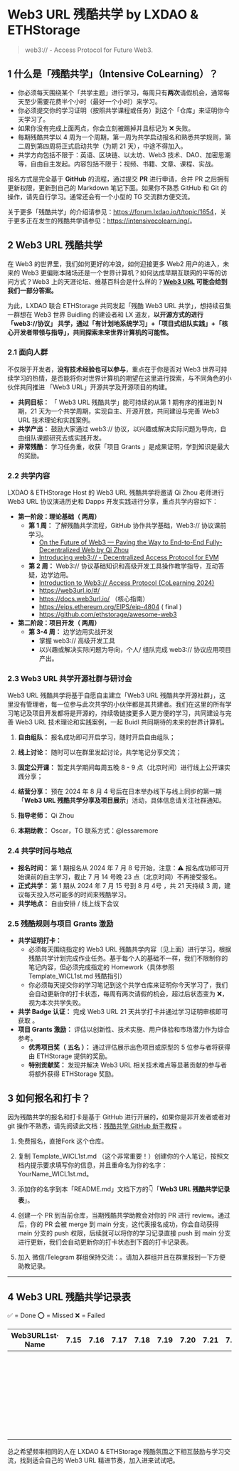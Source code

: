 # Web3 URL 残酷共学 by LXDAO & ETHStorage 

>web3:// - Access Protocol for Future Web3. 

## 1 什么是「残酷共学」（Intensive CoLearning）？

- 你必须每天围绕某个「共学主题」进行学习，每周只有**两次**请假机会，通常每天至少需要花费半个小时（最好一个小时）来学习。
- 你必须提交你的学习证明（按照共学课程或任务）到这个「仓库」来证明你今天学习了。
- 如果你没有完成上面两点，你会立刻被踢掉并且标记为 ❌ 失败。
- 每期残酷共学以 4 周为一个周期，第一周为共学启动报名和熟悉共学规则，第二周到第四周将正式启动共学（为期 21 天），中途不得加入。
- 共学方向包括不限于：英语、区块链、以太坊、Web3 技术、DAO、加密思潮等，自由自主发起。内容包括不限于：视频、书籍、文章、课程、实战。

报名方式是完全基于 **GitHub** 的流程，通过提交 **PR** 进行申请，合并 PR 之后拥有更新权限，更新到自己的 Markdown 笔记下面。如果你不熟悉 GitHub 和 Git 的操作，请先自行学习。通常还会有一个小型的 TG 交流群方便交流。

关于更多「残酷共学」的介绍请参见：<https://forum.lxdao.io/t/topic/1654>，关于更多正在发生的残酷共学请参见：<https://intensivecolearn.ing/>。

## 2 Web3 URL 残酷共学

在 Web3 的世界里，我们如何更好的冲浪，如何迎接更多 Web2 用户的进入，未来的 Web3 更偏账本赌场还是一个世界计算机？如何达成早期互联网的平等的访问方式？Web3 上的天涯论坛、维基百科会是什么样的？**[Web3 URL](https://docs.google.com/presentation/d/1egJUKJrjC9wjkmOF9sLBkTSwHpd6hl8FXkWehPW7kFk/edit#slide=id.g1754f50a55c_0_11) 可能会给到我们一部分答案。**

为此，LXDAO 联合 ETHStorage 共同发起「残酷 Web3 URL 共学」，想持续召集一群想在 Web3 世界 Buidling 的建设者和 LX 道友，**以开源方式的进行 「web3://协议」 共学，通过「有计划地系统学习」+「项目式组队实践」+「核心开发者带领与指导」，共同探索未来世界计算机的可能性。**

### 2.1 面向人群

不仅限于开发者，**没有技术经验也可以参与**，重点在于你是否对 Web3 世界可持续学习的热情，是否能将你对世界计算机的期望在这里进行探索，与不同角色的小伙伴共同推进 「Web3 URL」开源共学及开源项目的构建。

- **共同目标：** 「 Web3 URL 残酷共学」能可持续的从第 1 期有序的推进到 N 期，21 天为一个共学周期，实现自主、开源开放，共同建设与完善 Web3 URL 技术理论和实践案例。
- **共学产出：** 鼓励大家通过 web3:// 协议，以兴趣或解决实际问题为导向，自由组队课题研究去或实践开发。
- **非常残酷：** 学习任务重，收获「项目 Grants 」是成果证明，学到知识是最大的奖励。

### 2.2 共学内容

LXDAO & ETHStorage Host 的 Web3 URL 残酷共学将邀请 Qi Zhou 老师进行 Web3 URL 协议演进历史和 Dapps 开发实践进行分享，重点共学内容如下：

- **第一阶段：理论基础（ 两周）**
  - **第 1 周：** 了解残酷共学流程，GitHub 协作共学基础，Web3:// 协议课前学习。
    - [On the Future of Web3 — Paving the Way to End-to-End Fully-Decentralized Web by Qi Zhou](https://www.youtube.com/watch?v=rRI-3RV_JHw)
    - [Introducing web3:// - Decentralized Access Protocol for EVM](https://www.youtube.com/watch?v=h31q2ZMwHkQ)
  - **第 2 周：** Web3:// 协议基础知识和高级开发工具操作教学指导，互动答疑，边学边用。
    - [Introduction to Web3:// Access Protocol (CoLearning 2024)](https://docs.google.com/presentation/d/1egJUKJrjC9wjkmOF9sLBkTSwHpd6hl8FXkWehPW7kFk/edit#slide=id.g1754f50a55c_0_11)
    - https://web3url.io/#/
    - https://docs.web3url.io/ （核心指南）
    - https://eips.ethereum.org/EIPS/eip-4804 ( final )
    - https://github.com/ethstorage/awesome-web3
- **第二阶段：项目开发（ 两周）**
  - **第 3-4 周：** 边学边用实战开发
    - 掌握 web3:// 高级开发工具
    - 以兴趣或解决实际问题为导向，个人/ 组队完成 web3:// 协议应用项目产出。


### 2.3 Web3 URL 共学开源社群与研讨会

Web3 URL 残酷共学将基于自愿自主建立「Web3 URL 残酷共学开源社群」，这里没有管理者，每一位参与此次共学的小伙伴都是其共建者。我们在这里的所有学习笔记及项目开发都将是开源的，持续吸链接更多人更方便的学习，共同建设与完善 Web3 URL 技术理论和实践案例，一起 Buidl 共同期待的未来的世界计算机。

1. **自由组队：** 报名成功即可开启学习，随时开启自由组队；
2. **线上讨论：** 随时可以在群里发起讨论，共学笔记分享交流；
3. **固定公开课：** 暂定共学期间每周五晚 8 - 9 点（北京时间）进行线上公开课实践分享；
4. **结营分享：** 预在 2024 年 8 月 4 号后在日本举办线下与线上同步的第一期「**Web3 URL 残酷共学分享及项目展示**」活动，具体信息请关注社群通知。

5. **指导老师：** Qi Zhou

6. **本期助教：** Oscar，TG 联系方式：@lessaremore

### 2.4 共学时间与地点

- **报名时间：** 第 1 期报名从 2024 年 7 月 8 号开始，注意：⚠️ 报名成功即可开始课前的自主学习，截止 7 月 14 号晚 23 点（北京时间）不再接受报名。
- **正式共学：** 第 1 期从 2024 年 7 月 15 号到 8 月 4号 ，共 21 天持续 3 周，建议每天投入尽可能多的时间来残酷学习。
- **共学地点：** 自由安排 / 线上线下会议 

### 2.5 残酷规则与项目 Grants 激励

- **共学证明打卡：** 
  - 必须每天围绕指定的 Web3 URL 残酷共学内容（见上面）进行学习，根据残酷共学计划完成作业任务。基于每个人的基础不一样，我们不限制你的笔记内容，但必须完成指定的 Homework（具体参照 Template_WICL1st.md 残酷指引）
  - 你必须每天提交你的学习笔记到这个共学仓库来证明你今天学习了，我们会自动更新你的打卡状态，每周有两次请假的机会，超过后状态变为 ❌，视为本次共学失败。
- **共学 Badge 认证：** 完成 Web3 URL  21 天共学打卡并通过学习证明审核即可获取 。
- **项目 Grants 激励：** 评估以创新性、技术实施、用户体验和市场潜力作为综合参考。
  - **优秀项目奖（ 五名 ）：** 通过评估展示出色项目或原型的 5 位参与者将获得由 ETHStorage 提供的奖励。
  - **特别贡献奖：** 发现并解决 Web3 URL 相关技术难点等显著贡献的参与者将额外获得 ETHStorage 奖励。

## 3 如何报名和打卡？

因为残酷共学的报名和打卡是基于 GitHub 进行开展的，如果你是非开发者或者对 git 操作不熟悉，请先阅读此文档：[残酷共学 GitHub 新手教程](https://www.notion.so/53fca5ba49bb40c69e4e40e69f58f416?pvs=21) 。

1. 免费报名，直接Fork 这个仓库。

2. 复制 Template_WICL1st.md （这个非常重要！）创建你的个人笔记，按照文档内提示要求填写你的信息，并且重命名为你的名字：YourName_WICL1st.md。

3. 添加你的名字到本「README.md」文档下方的👇「**Web3 URL 残酷共学记录表**」。

4. 创建一个 PR 到当前仓库，当期残酷共学助教会对你的 PR 进行 review。通过后，你的 PR 会被 merge 到 main 分支，这代表报名成功，你会自动获得 main 分支的 push 权限，后续就可以将你的学习记录直接 push 到 main 分支进行更新，我们会自动更新你的打卡状态到下面的打卡记录表。

5. 加入 微信/Telegram 群组保持交流：<XXXX>。请加入群组并且在群里报到一下方便助教记录。

---

## 4 Web3 URL 残酷共学记录表

✅ = Done ⭕️ = Missed ❌ = Failed

<!-- START_COMMIT_TABLE -->

| Web3URL1st· Name | 7.15 | 7.16 | 7.17 | 7.18 | 7.19 | 7.20 | 7.21 | 7.22 | 7.23 | 7.24 | 7.25 | 7.26 | 7.27 | 7.28 | 7.29 | 7.30 | 7.31 | 8.01 | 8.02 | 8.03 | 8.04 |
| ---------------- | ---- | ---- | ---- | ---- | ---- | ---- | ---- | ---- | ---- | ---- | ---- | ---- | ---- | ---- | ---- | ---- | ---- | ---- | ---- | ---- | ---- |
|                  |      |      |      |      |      |      |      |      |      |      |      |      |      |      |      |      |      |      |      |      |      |
|                  |      |      |      |      |      |      |      |      |      |      |      |      |      |      |      |      |      |      |      |      |      |
|                  |      |      |      |      |      |      |      |      |      |      |      |      |      |      |      |      |      |      |      |      |      |
|                  |      |      |      |      |      |      |      |      |      |      |      |      |      |      |      |      |      |      |      |      |      |
|                  |      |      |      |      |      |      |      |      |      |      |      |      |      |      |      |      |      |      |      |      |      |
|                  |      |      |      |      |      |      |      |      |      |      |      |      |      |      |      |      |      |      |      |      |      |
|                  |      |      |      |      |      |      |      |      |      |      |      |      |      |      |      |      |      |      |      |      |      |
|                  |      |      |      |      |      |      |      |      |      |      |      |      |      |      |      |      |      |      |      |      |      |
|                  |      |      |      |      |      |      |      |      |      |      |      |      |      |      |      |      |      |      |      |      |      |
|                  |      |      |      |      |      |      |      |      |      |      |      |      |      |      |      |      |      |      |      |      |      |
|                  |      |      |      |      |      |      |      |      |      |      |      |      |      |      |      |      |      |      |      |      |      |
|                  |      |      |      |      |      |      |      |      |      |      |      |      |      |      |      |      |      |      |      |      |      |
|                  |      |      |      |      |      |      |      |      |      |      |      |      |      |      |      |      |      |      |      |      |      |
|                  |      |      |      |      |      |      |      |      |      |      |      |      |      |      |      |      |      |      |      |      |      |
|                  |      |      |      |      |      |      |      |      |      |      |      |      |      |      |      |      |      |      |      |      |      |
|                  |      |      |      |      |      |      |      |      |      |      |      |      |      |      |      |      |      |      |      |      |      |
|                  |      |      |      |      |      |      |      |      |      |      |      |      |      |      |      |      |      |      |      |      |      |
|                  |      |      |      |      |      |      |      |      |      |      |      |      |      |      |      |      |      |      |      |      |      |
|                  |      |      |      |      |      |      |      |      |      |      |      |      |      |      |      |      |      |      |      |      |      |
|                  |      |      |      |      |      |      |      |      |      |      |      |      |      |      |      |      |      |      |      |      |      |
|                  |      |      |      |      |      |      |      |      |      |      |      |      |      |      |      |      |      |      |      |      |      |
|                  |      |      |      |      |      |      |      |      |      |      |      |      |      |      |      |      |      |      |      |      |      |
|                  |      |      |      |      |      |      |      |      |      |      |      |      |      |      |      |      |      |      |      |      |      |
|                  |      |      |      |      |      |      |      |      |      |      |      |      |      |      |      |      |      |      |      |      |      |
|                  |      |      |      |      |      |      |      |      |      |      |      |      |      |      |      |      |      |      |      |      |      |
|                  |      |      |      |      |      |      |      |      |      |      |      |      |      |      |      |      |      |      |      |      |      |
|                  |      |      |      |      |      |      |      |      |      |      |      |      |      |      |      |      |      |      |      |      |      |
|                  |      |      |      |      |      |      |      |      |      |      |      |      |      |      |      |      |      |      |      |      |      |
|                  |      |      |      |      |      |      |      |      |      |      |      |      |      |      |      |      |      |      |      |      |      |
|                  |      |      |      |      |      |      |      |      |      |      |      |      |      |      |      |      |      |      |      |      |      |
|                  |      |      |      |      |      |      |      |      |      |      |      |      |      |      |      |      |      |      |      |      |      |
|                  |      |      |      |      |      |      |      |      |      |      |      |      |      |      |      |      |      |      |      |      |      |
|                  |      |      |      |      |      |      |      |      |      |      |      |      |      |      |      |      |      |      |      |      |      |

<!-- END_COMMIT_TABLE -->

总之希望频率相同的人在 LXDAO & ETHStorage  残酷氛围之下相互鼓励与学习交流，找到适合自己的 Web3 URL 精进节奏，加入进来试试吧。
